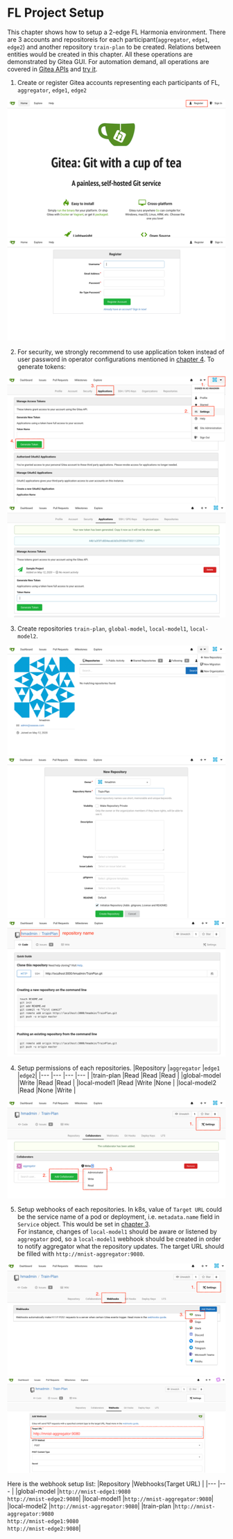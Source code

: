 # FL Project Setup

This chapter shows how to setup a 2-edge FL Harmonia environment. There are 3 accounts and repositoreis for each participant(`aggregator`, `edge1`, `edge2`) and another repository `train-plan` to be created. Relations between entities would be created in this chapter. All these operations are demonstrated by Gitea GUI. For automation demand, all operations are covered in [Gitea APIs](https://docs.gitea.io/en-us/api-usage/) and [try it](https://try.gitea.io/api/swagger).

1. Create or register Gitea accounts representing each participants of FL, `aggregator`, `edge1`, `edge2`

![Register](../../assets/1-1.png)
![Register](../../assets/1-2.png)

2. For security, we strongly recommend to use application token instead of user password in operator configurations mentioned in [chapter 4](./ch4-execute-learning.md). To generate tokens:

![Generate Token](../../assets/1-3.png)
![Generate Token](../../assets/1-4.png)

3. Create repositories `train-plan`, `global-model`, `local-model1`, `local-model2`.

![Create Repository](../../assets/1-5.png)
![Create Repository](../../assets/1-6.png)
![Create Repository](../../assets/1-7.png)

4. Setup permissions of each repositories.
    |Repository |`aggregator`   |`edge1`    |`edge2`|
    |---                |---    |---        |---    |
    |train-plan         |Read   |Read       |Read   |
    |global-model       |Write  |Read       |Read   |
    |local-model1       |Read   |Write      |None   |
    |local-model2       |Read   |None       |Write  |

![Set Permission](../../assets/1-8.png)

5. Setup webhooks of each repositories. In k8s, value of `Target URL` could be the service name of a pod or deployment, i.e. `metadata.name` field in `Service` object. This would be set in [chapter 3](./ch3-k8s-deployment.md).  
For instance, changes of `local-model1` should be aware or listened by `aggregator` pod, so a `local-model1` webhook should be created in order to notify aggregator what the repository updates. The target URL should be filled with `http://mnist-aggregator:9080`.

![Set Webhook](../../assets/1-9.png)
![Set Webhook](../../assets/1-10.png)

Here is the webhook setup list:
|Repository         |Webhooks(Target URL)   |
|---                |---                    |
|global-model       |`http://mnist-edge1:9080`<br/>`http://mnist-edge2:9080`|
|local-model1       |`http://mnist-aggregator:9080`|
|local-model2       |`http://mnist-aggregator:9080`|
|train-plan         |`http://mnist-aggregator:9080`<br/>`http://mnist-edge1:9080`<br/>`http://mnist-edge2:9080`|
